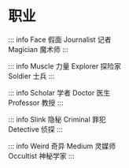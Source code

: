 # 职业

::: info Face 假面
Journalist 记者<br/>
Magician 魔术师
:::

::: info Muscle 力量
Explorer 探险家<br/>
Soldier 士兵
:::

::: info Scholar 学者
Doctor 医生<br/>
Professor 教授
:::

::: info Slink 隐秘
Criminal 罪犯<br/>
Detective 侦探
:::

::: info Weird 奇异
Medium 灵媒师<br/>
Occultist 神秘学家
:::